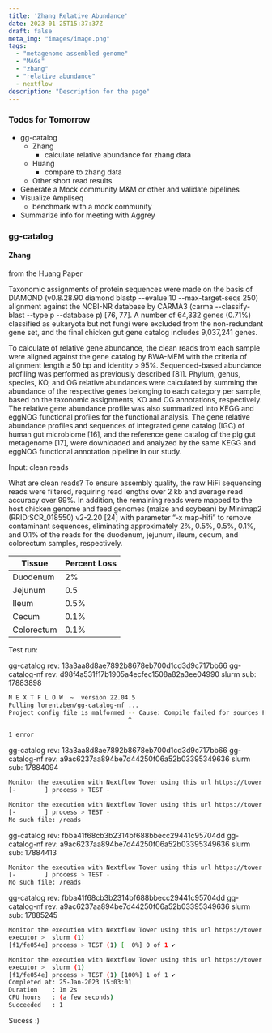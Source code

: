 ```yaml
---
title: 'Zhang Relative Abundance'
date: 2023-01-25T15:37:37Z
draft: false
meta_img: "images/image.png"
tags:
  - "metagenome assembled genome"
  - "MAGs"
  - "zhang"
  - "relative abundance"
  - nextflow
description: "Description for the page"
---
```


### Todos for Tomorrow

- gg-catalog
  - Zhang
    - calculate relative abundance for zhang data
  - Huang
    - compare to zhang data
  - Other short read results
- Generate a Mock community M&M or other and validate pipelines
- Visualize Ampliseq
  - benchmark with a mock community
- Summarize info for meeting with Aggrey

### gg-catalog

#### Zhang

from the Huang Paper


Taxonomic assignments of protein sequences were made on the basis of DIAMOND (v0.8.28.90 diamond blastp --evalue 10 --max-target-seqs 250) alignment against the NCBI-NR database by CARMA3 (carma --classify-blast --type p --database p) [76, 77]. A number of 64,332 genes (0.71%) classified as eukaryota but not fungi were excluded from the non-redundant gene set, and the final chicken gut gene catalog includes 9,037,241 genes.

To calculate of relative gene abundance, the clean reads from each sample were aligned against the gene catalog by BWA-MEM with the criteria of alignment length ≥ 50 bp and identity > 95%. Sequenced-based abundance profiling was performed as previously described [81]. Phylum, genus, species, KO, and OG relative abundances were calculated by summing the abundance of the respective genes belonging to each category per sample, based on the taxonomic assignments, KO and OG annotations, respectively. The relative gene abundance profile was also summarized into KEGG and eggNOG functional profiles for the functional analysis. The gene relative abundance profiles and sequences of integrated gene catalog (IGC) of human gut microbiome [16], and the reference gene catalog of the pig gut metagenome [17], were downloaded and analyzed by the same KEGG and eggNOG functional annotation pipeline in our study.


Input: clean reads

What are clean reads?
  To ensure assembly quality, the raw HiFi sequencing reads were filtered, requiring read lengths over 2 kb and average   read accuracy over 99%. In addition, the remaining reads were mapped to the host chicken genome and feed genomes       (maize and soybean) by Minimap2 (RRID:SCR_018550) v2-2.20 [24] with parameter “-x map-hifi” to remove contaminant      sequences, eliminating approximately 2%, 0.5%, 0.5%, 0.1%, and 0.1% of the reads for the duodenum, jejunum, ileum,     cecum, and colorectum samples, respectively. 
  

| Tissue | Percent Loss |
| --- | --- |
| Duodenum | 2% | 
| Jejunum | 0.5 |
| Ileum | 0.5% |
| Cecum | 0.1% |
| Colorectum | 0.1% |

Test run:

gg-catalog rev: 13a3aa8d8ae7892b8678eb700d1cd3d9c717bb66
gg-catalog-nf rev: d98f4a531f17b1905a4ecfec1508a82a3ee04990
slurm sub: 17883898

```bash
N E X T F L O W  ~  version 22.04.5
Pulling lorentzben/gg-catalog-nf ...
Project config file is malformed -- Cause: Compile failed for sources FixedSetSources[name='/groovy/script/ScriptEC354DC4DA40B$/groovy/script/ScriptEC354DC4DA40BF3CA2978BD707DC42F2/_nf_config_45174931: 23: Unexpected character: '\'' @ line 23, column 53.   orentzb/microbiome_analyst:1.1'
                                 ^

1 error
```
gg-catalog rev: 13a3aa8d8ae7892b8678eb700d1cd3d9c717bb66
gg-catalog-nf rev: a9ac6237aa894be7d44250f06a52b03395349636
slurm sub: 17884094

```bash
Monitor the execution with Nextflow Tower using this url https://tower.nf/user/bjl34716/watch/5K1JY4eWtSuEyB
[-        ] process > TEST -

Monitor the execution with Nextflow Tower using this url https://tower.nf/user/bjl34716/watch/5K1JY4eWtSuEyB
[-        ] process > TEST -
No such file: /reads
```

gg-catalog rev: fbba41f68cb3b2314bf688bbecc29441c95704dd
gg-catalog-nf rev: a9ac6237aa894be7d44250f06a52b03395349636
slurm sub: 17884413


```bash
Monitor the execution with Nextflow Tower using this url https://tower.nf/user/bjl34716/watch/3qKGL6VkSvBEn0
[-        ] process > TEST -
No such file: /reads
```

gg-catalog rev: fbba41f68cb3b2314bf688bbecc29441c95704dd
gg-catalog-nf rev: a9ac6237aa894be7d44250f06a52b03395349636
slurm sub: 17885245

```bash
Monitor the execution with Nextflow Tower using this url https://tower.nf/user/bjl34716/watch/4CPaSFgFNS7aa4
executor >  slurm (1)
[f1/fe054e] process > TEST (1) [  0%] 0 of 1 ✔

Monitor the execution with Nextflow Tower using this url https://tower.nf/user/bjl34716/watch/4CPaSFgFNS7aa4
executor >  slurm (1)
[f1/fe054e] process > TEST (1) [100%] 1 of 1 ✔
Completed at: 25-Jan-2023 15:03:01
Duration    : 1m 2s
CPU hours   : (a few seconds)
Succeeded   : 1
```

Sucess :)

